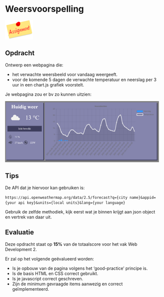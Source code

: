 # Weersvoorspelling

![download](./images/assignment.png)

## Opdracht
Ontwerp een webpagina  die:
* het verwachte weersbeeld voor vandaag weergeeft.
* voor de komende 5 dagen de verwachte temperatuur en neerslag per 3 uur in een chart.js grafiek voorstelt.

Je webpagina zou er bv zo kunnen uitzien:

![download](./images/afbeelding27.png)
    
## Tips

De API dat je hiervoor kan gebruiken is:

`https://api.openweathermap.org/data/2.5/forecast?q={city name}&appid={your api key}&units={local units}&lang={your language}`

Gebruik de zelfde methodiek, kijk eerst wat je binnen krijgt aan json object en vertrek van daar uit.

## Evaluatie

Deze opdracht staat op **15%** van de totaalscore voor het vak Web Development 2.

Er zal op het volgende geëvalueerd worden:
* Is je opbouw van de pagina volgens het ‘good-practice’ principe is.
* Is de basis HTML en CSS correct gebruikt.
* Is je javascript correct geschreven.
* Zijn de minimum gevraagde items aanwezig en correct geïmplementeerd.

